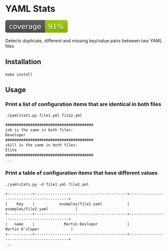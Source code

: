 # YAML Stats

![Code Coverage](coverage.svg)

Detects duplicate, different and missing key/value pairs between two YAML files

## Installation

`make install`

## Usage

### Print a list of configuration items that are identical in both files

```./yamlstats.py file1.yml file2.yml```

```
#######################################
job is the same in both files:
Developer
#######################################
skill is the same in both files:
Elite
#######################################
...
```

### Print a table of configuration items that have different values

```./yamlstats.py -d file1.yml file2.yml```

```
+-----------+-----------------------------------------+-------------------------------------------+
|    Key    |           examples/file1.yaml           |            examples/file2.yaml            |
+-----------+-----------------------------------------+-------------------------------------------+
|   name    |             Martin Devloper             |              Martin D'vloper              |
+-----------+-----------------------------------------+-------------------------------------------+
...
```
